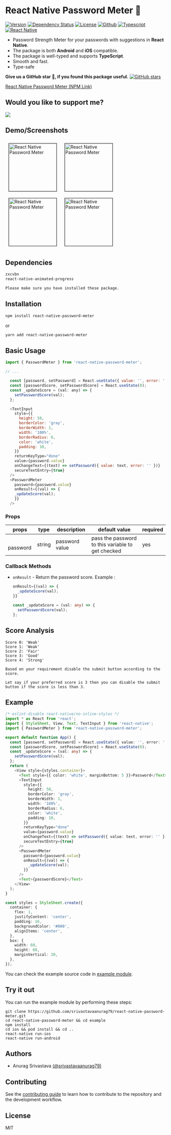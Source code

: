 # React Native Password Meter 🔽

[![Version](https://img.shields.io/npm/v/react-native-password-meter.svg)](https://www.npmjs.com/package/react-native-password-meter)
[![Dependency Status](https://img.shields.io/npm/dt/react-native-password-meter.svg)](https://www.npmjs.com/package/react-native-password-meter)
[![License](https://img.shields.io/npm/l/react-native-password-meter.svg)](https://www.npmjs.com/package/react-native-password-meter)
[![Github](https://img.shields.io/badge/GitHub-100000?style=for-the-badge&logo=github&logoColor=white)](https://github.com/srivastavaanurag79/react-native-password-meter)
[![Typescript](https://img.shields.io/badge/TypeScript-007ACC?style=for-the-badge&logo=typescript&logoColor=white)](https://www.typescriptlang.org/)
[![React Native](https://img.shields.io/badge/React_Native-20232A?style=for-the-badge&logo=react&logoColor=61DAFB)](https://reactnative.dev/)

- Password Strength Meter for your passwords with suggestions in **React Native**.
- The package is both **Android** and **iOS** compatible.
- The package is well-typed and supports **TypeScript**.
- Smooth and fast.
- Type-safe

**Give us a GitHub star 🌟, if you found this package useful.**
[![GitHub stars](https://img.shields.io/github/stars/srivastavaanurag79/react-native-password-meter.svg?style=social&label=Star&maxAge=2592000)](https://github.com/srivastavaanurag79/react-native-password-meter)

[React Native Password Meter (NPM Link)](https://www.npmjs.com/package/react-native-password-meter)

## Would you like to support me?

<a href="https://www.buymeacoffee.com/pixmita"><img src="https://img.buymeacoffee.com/button-api/?text=Buy me a tea&emoji=🍵&slug=pixmita&button_colour=5F7FFF&font_colour=ffffff&font_family=Poppins&outline_colour=000000&coffee_colour=FFDD00"></a>

## Demo/Screenshots

<p float="left">
<img style="border: 1px solid; margin: 10px" src="image_1.png" alt="React Native Password Meter" width="150" />
  <img style="border: 1px solid; margin: 10px"  src="image_2.png" alt="React Native Password Meter" width="150" />
  <img style="border: 1px solid; margin: 10px"  src="image_3.png" alt="React Native Password Meter" width="150" />
  <img style="border: 1px solid; margin: 10px"  src="image_4.png" alt="React Native Password Meter" width="150" />
</p>

## Dependencies

```bash
zxcvbn
react-native-animated-progress

Please make sure you have installed these package.
```

## Installation

```bash
npm install react-native-password-meter
```

or

```bash
yarn add react-native-password-meter
```

## Basic Usage

```js
import { PasswordMeter } from 'react-native-password-meter';

// ...

  const [password, setPassword] = React.useState({ value: '', error: '' });
  const [passwordScore, setPasswordScore] = React.useState(0);
  const _updateScore = (val: any) => {
    setPasswordScore(val);
  };

  <TextInput
    style={{
      height: 50,
      borderColor: 'gray',
      borderWidth: 1,
      width: '100%',
      borderRadius: 6,
      color: 'white',
      padding: 10,
    }}
    returnKeyType="done"
    value={password.value}
    onChangeText={(text) => setPassword({ value: text, error: '' })}
    secureTextEntry={true}
  />
  <PasswordMeter
    password={password.value}
    onResult={(val) => {
    _updateScore(val);
    }}
  />
```

### Props

| props                      | type                                                                                                                                                                       | description                                                                                                          | default value                                                                      | required |
| -------------------------- | -------------------------------------------------------------------------------------------------------------------------------------------------------------------------- | -------------------------------------------------------------------------------------------------------------------- | ---------------------------------------------------------------------------------- | -------- |
|   password                    | string                                                                                                                                                                     | password value                                                                                                          | pass the password to this variable to get checked                                   | yes      |


### Callback Methods

- `onResult` - Return the password score.
  Example :

  ```ts
  onResult={(val) => {
    _updateScore(val);
  }}

  const _updateScore = (val: any) => {
    setPasswordScore(val);
  };
  ```

## Score Analysis

```
Score 0: 'Weak'
Score 1: 'Weak'
Score 2: 'Fair'
Score 3: 'Good'
Score 4: 'Strong'

Based on your requirement disable the submit button according to the score.

Let say if your preferred score is 3 then you can disable the submit button if the score is less than 3.

```

## Example

```ts
/* eslint-disable react-native/no-inline-styles */
import * as React from 'react';
import { StyleSheet, View, Text, TextInput } from 'react-native';
import { PasswordMeter } from 'react-native-password-meter';

export default function App() {
  const [password, setPassword] = React.useState({ value: '', error: '' });
  const [passwordScore, setPasswordScore] = React.useState(0);
  const _updateScore = (val: any) => {
    setPasswordScore(val);
  };
  return (
    <View style={styles.container}>
      <Text style={{ color: 'white', marginBottom: 5 }}>Password</Text>
      <TextInput
        style={{
          height: 50,
          borderColor: 'gray',
          borderWidth: 1,
          width: '100%',
          borderRadius: 6,
          color: 'white',
          padding: 10,
        }}
        returnKeyType="done"
        value={password.value}
        onChangeText={(text) => setPassword({ value: text, error: '' })}
        secureTextEntry={true}
      />
      <PasswordMeter
        password={password.value}
        onResult={(val) => {
          _updateScore(val);
        }}
      />
      <Text>{passwordScore}</Text>
    </View>
  );
}

const styles = StyleSheet.create({
  container: {
    flex: 1,
    justifyContent: 'center',
    padding: 16,
    backgroundColor: '#000',
    alignItems: 'center',
  },
  box: {
    width: 60,
    height: 60,
    marginVertical: 20,
  },
});

```

You can check the example source code in [example module](https://github.com/srivastavaanurag79/react-native-password-meter/tree/master/example).

## Try it out

You can run the example module by performing these steps:

```
git clone https://github.com/srivastavaanurag79/react-native-password-meter.git
cd react-native-password-meter && cd example
npm install
cd ios && pod install && cd ..
react-native run-ios
react-native run-android
```

## Authors

- Anurag Srivastava [(@srivastavaanurag79)](https://github.com/srivastavaanurag79)

## Contributing

See the [contributing guide](CONTRIBUTING.md) to learn how to contribute to the repository and the development workflow.

## License

MIT
